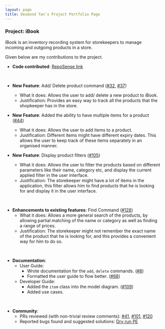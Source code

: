 ```yaml
---
layout: page
title: Desmond Tan's Project Portfolio Page
---
```


### Project: iBook

IBook is an inventory recording system for storekeepers to manage incoming and outgoing products in a store.

Given below are my contributions to the project.

* **Code contributed**: [RepoSense link](https://nus-cs2103-ay2122s2.github.io/tp-dashboard/?search=mazx4960&breakdown=true)

<br>

* **New Feature**: Add/ Delete product command ([#32](https://github.com/AY2122S2-CS2103T-T09-4/tp/pull/32), [#37](https://github.com/AY2122S2-CS2103T-T09-4/tp/pull/37))
  * What it does: Allows the user to add/ delete a new product to iBook.
  * Justification: Provides an easy way to track all the products that the shopkeeper has in the store.

* **New Feature**: Added the ability to have multiple items for a product ([#44](https://github.com/AY2122S2-CS2103T-T09-4/tp/pull/44))
  * What it does: Allows the user to add items to a product.
  * Justification: Different items might have different expiry dates. This allows the user to keep track of these items separately in an organised manner.

* **New Feature**: Display product filters ([#105](https://github.com/AY2122S2-CS2103T-T09-4/tp/pull/105))
  * What it does: Allows the user to filter the products based on different parameters like their name, category etc, and display the current applied filter in the user interface.
  * Justification: The storekeeper might have a lot of items in the application, this filter allows him to find products that he is looking for and display it in the user interface.

<br>

* **Enhancements to existing features**: Find Command ([#128](https://github.com/AY2122S2-CS2103T-T09-4/tp/pull/128))
  * What it does: Allows a more general search of the products, by allowing partial matching of the name or category as well as finding a range of prices.
  * Justification: The storekeeper might not remember the exact name of the product that he is looking for, and this provides a convenient way for him to do so.

<br>

* **Documentation**:
  * User Guide:
    * Wrote documentation for the `add`, `delete` commands. ([#8](https://github.com/AY2122S2-CS2103T-T09-4/tp/pull/8))
    * Formatted the user guide to flow better. ([#68](https://github.com/AY2122S2-CS2103T-T09-4/tp/pull/68))
  * Developer Guide:
    * Added the `item` class into the model diagram. ([#109](https://github.com/AY2122S2-CS2103T-T09-4/tp/pull/109))
    * Added use cases.

<br>

* **Community**:
  * PRs reviewed (with non-trivial review comments): [#41](https://github.com/AY2122S2-CS2103T-T09-4/tp/pull/41), [#101](https://github.com/AY2122S2-CS2103T-T09-4/tp/pull/101), [#120](https://github.com/AY2122S2-CS2103T-T09-4/tp/pull/120)
  * Reported bugs found and suggested solutions: [Dry run PE](https://github.com/mazx4960/ped)
